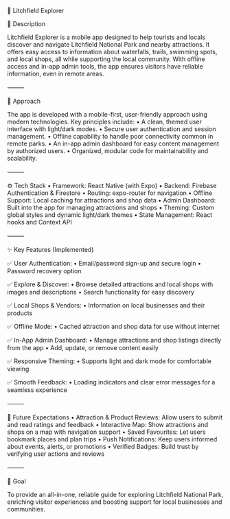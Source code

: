 🌿 Litchfield Explorer

📍 Description

Litchfield Explorer is a mobile app designed to help tourists and locals discover and navigate Litchfield National Park and nearby attractions. It offers easy access to information about waterfalls, trails, swimming spots, and local shops, all while supporting the local community. With offline access and in-app admin tools, the app ensures visitors have reliable information, even in remote areas.

⸻

🧭 Approach

The app is developed with a mobile-first, user-friendly approach using modern technologies. Key principles include:
	•	A clean, themed user interface with light/dark modes.
	•	Secure user authentication and session management.
	•	Offline capability to handle poor connectivity common in remote parks.
	•	An in-app admin dashboard for easy content management by authorized users.
	•	Organized, modular code for maintainability and scalability.

⸻

⚙️ Tech Stack
	•	Framework: React Native (with Expo)
	•	Backend: Firebase Authentication & Firestore
	•	Routing: expo-router for navigation
	•	Offline Support: Local caching for attractions and shop data
	•	Admin Dashboard: Built into the app for managing attractions and shops
	•	Theming: Custom global styles and dynamic light/dark themes
	•	State Management: React hooks and Context API

⸻

✨ Key Features (Implemented)

✅ User Authentication:
	•	Email/password sign-up and secure login
	•	Password recovery option

✅ Explore & Discover:
	•	Browse detailed attractions and local shops with images and descriptions
	•	Search functionality for easy discovery

✅ Local Shops & Vendors:
	•	Information on local businesses and their products

✅ Offline Mode:
	•	Cached attraction and shop data for use without internet

✅ In-App Admin Dashboard:
	•	Manage attractions and shop listings directly from the app
	•	Add, update, or remove content easily

✅ Responsive Theming:
	•	Supports light and dark mode for comfortable viewing

✅ Smooth Feedback:
	•	Loading indicators and clear error messages for a seamless experience

⸻

🚀 Future Expectations
	•	Attraction & Product Reviews: Allow users to submit and read ratings and feedback
	•	Interactive Map: Show attractions and shops on a map with navigation support
	•	Saved Favourites: Let users bookmark places and plan trips
	•	Push Notifications: Keep users informed about events, alerts, or promotions
	•	Verified Badges: Build trust by verifying user actions and reviews

⸻

🎯 Goal

To provide an all-in-one, reliable guide for exploring Litchfield National Park, enriching visitor experiences and boosting support for local businesses and communities.

